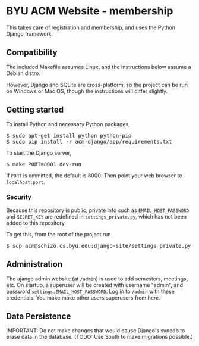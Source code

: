 # BYU ACM Website - membership

This takes care of registration and membership, and uses the Python Django framework.

## Compatibility

The included Makefile assumes Linux, and the instructions below assume a Debian distro.

However, Django and SQLite are cross-platform, so the project can be run on Windows or Mac OS, though the instructions will differ slightly.

## Getting started

To install Python and necessary Python packages,
<pre>
$ sudo apt-get install python python-pip
$ sudo pip install -r acm-django/app/requirements.txt
</pre>

To start the Django server,
<pre>
$ make PORT=8001 dev-run
</pre>
If `PORT` is ommitted, the default is 8000.
Then point your web browser to `localhost:port`.

### Security
Because this repository is public, private info such as `EMAIL_HOST_PASSWORD` and `SECRET_KEY` are redefined in `settings_private.py`, which has not been added to this repository.

To get this, from the root of the project run
<pre>
$ scp acm@schizo.cs.byu.edu:django-site/settings_private.py app/acm/settings_private.py
</pre>

## Administration
The ajango admin website (at `/admin`) is used to add semesters, meetings, etc.
On startup, a superuser will be created with username "admin", and password `settings.EMAIL_HOST_PASSWORD`. Log in to `/admin` with these credentials. You make make other users superusers from here.

## Data Persistence
IMPORTANT: Do not make changes that would cause Django's syncdb to erase data in the database.
(TODO: Use South to make migrations possible.)
